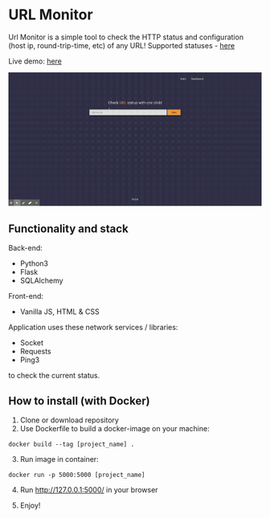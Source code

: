 # URL Monitor

Url Monitor is a simple tool to check the HTTP status and configuration (host ip, round-trip-time, etc) of any URL! Supported statuses - [here](https://github.com/dyeroshenko/url-monitor/blob/5a463da138d77c488687b919d04621eac9f1e1b9/components/status.py#L9)

Live demo: [here](https://url-monitor.herokuapp.com/)

![image](https://raw.githubusercontent.com/dyeroshenko/url-monitor/master/screenshot.gif)


## Functionality and stack

Back-end:
 * Python3
 * Flask
 * SQLAlchemy

Front-end:
 * Vanilla JS, HTML & CSS 


  
Application uses these network services / libraries:
 * Socket
 * Requests 
 * Ping3 
 
to check the current status. 

## How to install (with Docker)

1. Clone or download repository
2. Use Dockerfile to build a docker-image on your machine:
```
docker build --tag [project_name] .
```
3. Run image in container: 
```
docker run -p 5000:5000 [project_name]
```
4. Run http://127.0.0.1:5000/ in your browser 

5. Enjoy! 
 
